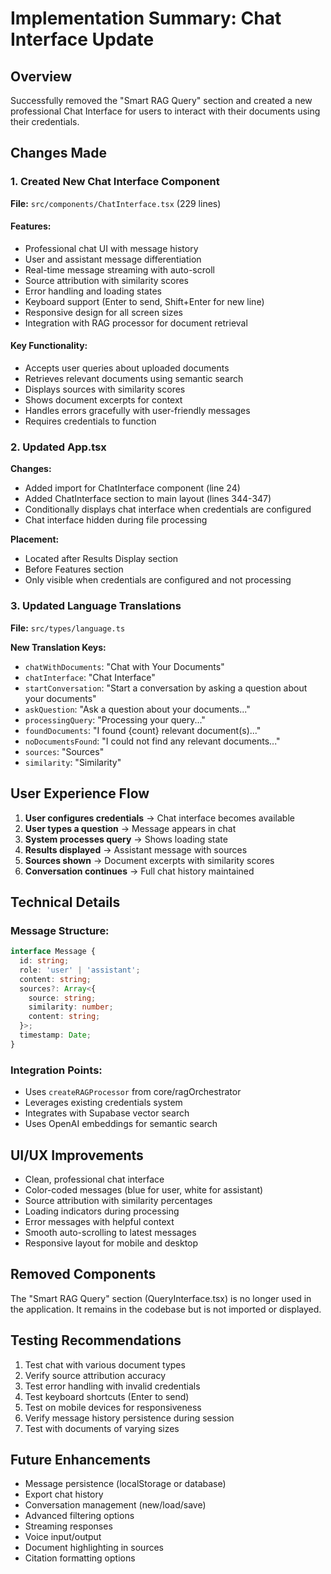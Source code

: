 # Implementation Summary: Chat Interface Update

## Overview
Successfully removed the "Smart RAG Query" section and created a new professional Chat Interface for users to interact with their documents using their credentials.

## Changes Made

### 1. Created New Chat Interface Component
**File:** `src/components/ChatInterface.tsx` (229 lines)

#### Features:
- Professional chat UI with message history
- User and assistant message differentiation
- Real-time message streaming with auto-scroll
- Source attribution with similarity scores
- Error handling and loading states
- Keyboard support (Enter to send, Shift+Enter for new line)
- Responsive design for all screen sizes
- Integration with RAG processor for document retrieval

#### Key Functionality:
- Accepts user queries about uploaded documents
- Retrieves relevant documents using semantic search
- Displays sources with similarity scores
- Shows document excerpts for context
- Handles errors gracefully with user-friendly messages
- Requires credentials to function

### 2. Updated App.tsx
**Changes:**
- Added import for ChatInterface component (line 24)
- Added ChatInterface section to main layout (lines 344-347)
- Conditionally displays chat interface when credentials are configured
- Chat interface hidden during file processing

**Placement:**
- Located after Results Display section
- Before Features section
- Only visible when credentials are configured and not processing

### 3. Updated Language Translations
**File:** `src/types/language.ts`

**New Translation Keys:**
- `chatWithDocuments`: "Chat with Your Documents"
- `chatInterface`: "Chat Interface"
- `startConversation`: "Start a conversation by asking a question about your documents"
- `askQuestion`: "Ask a question about your documents..."
- `processingQuery`: "Processing your query..."
- `foundDocuments`: "I found {count} relevant document(s)..."
- `noDocumentsFound`: "I could not find any relevant documents..."
- `sources`: "Sources"
- `similarity`: "Similarity"

## User Experience Flow

1. **User configures credentials** → Chat interface becomes available
2. **User types a question** → Message appears in chat
3. **System processes query** → Shows loading state
4. **Results displayed** → Assistant message with sources
5. **Sources shown** → Document excerpts with similarity scores
6. **Conversation continues** → Full chat history maintained

## Technical Details

### Message Structure:
```typescript
interface Message {
  id: string;
  role: 'user' | 'assistant';
  content: string;
  sources?: Array<{
    source: string;
    similarity: number;
    content: string;
  }>;
  timestamp: Date;
}
```

### Integration Points:
- Uses `createRAGProcessor` from core/ragOrchestrator
- Leverages existing credentials system
- Integrates with Supabase vector search
- Uses OpenAI embeddings for semantic search

## UI/UX Improvements

- Clean, professional chat interface
- Color-coded messages (blue for user, white for assistant)
- Source attribution with similarity percentages
- Loading indicators during processing
- Error messages with helpful context
- Smooth auto-scrolling to latest messages
- Responsive layout for mobile and desktop

## Removed Components

The "Smart RAG Query" section (QueryInterface.tsx) is no longer used in the application. It remains in the codebase but is not imported or displayed.

## Testing Recommendations

1. Test chat with various document types
2. Verify source attribution accuracy
3. Test error handling with invalid credentials
4. Test keyboard shortcuts (Enter to send)
5. Test on mobile devices for responsiveness
6. Verify message history persistence during session
7. Test with documents of varying sizes

## Future Enhancements

- Message persistence (localStorage or database)
- Export chat history
- Conversation management (new/load/save)
- Advanced filtering options
- Streaming responses
- Voice input/output
- Document highlighting in sources
- Citation formatting options

